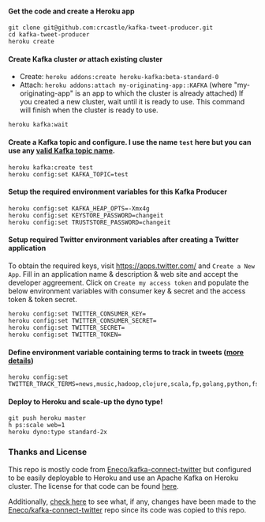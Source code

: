 #### Get the code and create a Heroku app
```
git clone git@github.com:crcastle/kafka-tweet-producer.git
cd kafka-tweet-producer
heroku create
```

#### Create Kafka cluster *or* attach existing cluster
- Create: `heroku addons:create heroku-kafka:beta-standard-0`
- Attach: `heroku addons:attach my-originating-app::KAFKA` (where "my-originating-app" is an app to which the cluster is already attached)
If you created a new cluster, wait until it is ready to use.  This command will finish when the cluster is ready to use.
```
heroku kafka:wait
```

#### Create a Kafka topic and configure. I use the name `test` here but you can use any [valid Kafka topic name](https://github.com/apache/kafka/blob/trunk/core/src/main/scala/kafka/common/Topic.scala#L29-L31).
```
heroku kafka:create test
heroku config:set KAFKA_TOPIC=test
```

#### Setup the required environment variables for this Kafka Producer
```
heroku config:set KAFKA_HEAP_OPTS=-Xmx4g
heroku config:set KEYSTORE_PASSWORD=changeit
heroku config:set TRUSTSTORE_PASSWORD=changeit
```

#### Setup required Twitter environment variables after creating a Twitter application
To obtain the required keys, visit https://apps.twitter.com/ and `Create a New App`. Fill in an application name & description & web site and accept the developer aggreement. Click on `Create my access token` and populate the below environment variables with consumer key & secret and the access token & token secret.
```
heroku config:set TWITTER_CONSUMER_KEY=
heroku config:set TWITTER_CONSUMER_SECRET=
heroku config:set TWITTER_SECRET=
heroku config:set TWITTER_TOKEN=
```

#### Define environment variable containing terms to track in tweets ([more details](https://dev.twitter.com/streaming/overview/request-parameters#track))
```
heroku config:set TWITTER_TRACK_TERMS=news,music,hadoop,clojure,scala,fp,golang,python,fsharp,cpp,java
```

#### Deploy to Heroku and scale-up the dyno type!
```
git push heroku master
h ps:scale web=1
heroku dyno:type standard-2x
```

### Thanks and License
This repo is mostly code from [Eneco/kafka-connect-twitter](https://github.com/Eneco/kafka-connect-twitter) but configured to be easily deployable to Heroku and use an Apache Kafka on Heroku cluster.  The license for that code can be found [here](https://github.com/Eneco/kafka-connect-twitter/blob/develop/LICENSE).

Additionally, [check here](https://github.com/Eneco/kafka-connect-twitter/compare/217b89cba3d90b9c6335672597fc828ff2e0c334...HEAD) to see what, if any, changes have been made to the [Eneco/kafka-connect-twitter](https://github.com/Eneco/kafka-connect-twitter) repo since its code was copied to this repo.

